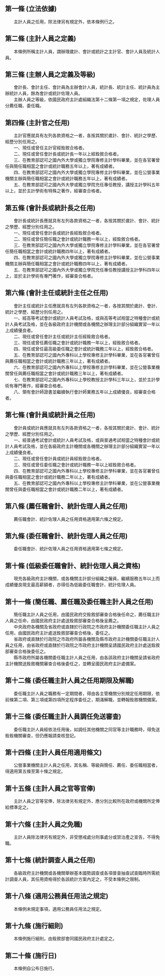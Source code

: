 第一條 (立法依據)
-----------------
　　主計人員之任用，除法律另有規定外，依本條例行之。  


第二條 (主計人員之定義)
-----------------------
　　本條例所稱主計人員，謂辦理歲計、會計或統計之主計官、會計人員及統計人員。  


第三條 (主辦人員之定義及等級)
-----------------------------
　　會計長、會計主任、會計員為主辦會計人員，統計長、統計主任、統計員為主辦統計人員，餘為會計或統計佐理人員。  
　　主辦人員之等級，依國民政府主計處組織法第十二條第一項之規定，佐理人員分薦任職、委任職。  


第四條 (主計官之任用)
---------------------
　　主計官應就具有左列各款資格之一者，各按其關於歲計、會計、統計之學歷、經歷分別任用之。  
　　一、現任或曾任主計官經銓敘合格者。  
　　二、現任或曾任會計長或統計長一年以上經銓敘合格者。  
　　三、在教育部認可之國內外大學或獨立學院專修主計學科畢業，並在各官署曾任與簡任職相當之會計或統計職務五年以上，著有成績者。  
　　四、在教育部認可之國內外大學或獨立學院專修主計學科畢業，並在公營事業機關主辦與簡任職相當之會計或統計職務五年以上，著有成績者。  
　　五、在教育部認可之國內外大學或獨立學院充任專任教授，講授主計學科五年以上，並於主計學術有特殊之著作，經審查合格者。  


第五條 (會計長或統計長之任用)
-----------------------------
　　會計長或統計長應就具有左列各款資格之一者，各按其關於歲計、會計、統計之學歷、經歷分別任用之。  
　　一、現任或曾任會計長或統計長經銓敘合格者。  
　　二、現任或曾任簡任職之會計或統計職務一年以上，經銓敘合格者。  
　　三、在教育部認可之國內外大學或獨立學院專修主計學科畢業，並在各官署曾任簡任職相當之會計或統計職務四年以上，著有成績者。  
　　四、在教育部認可之國內外大學或獨立學院專修主計學科畢業，並在公營事業機關主辦與簡任職相當之會計或統計職務四年以上，著有成績者。  
　　五、在教育部認可之國內外大學或獨立學院充任專任教授講授主計學科四年以上，並於主計學術有專門著作，經審查合格者。  


第六條 (會計主任或統計主任之任用)
---------------------------------
　　會計主任或統計主任應就具有左列各款資格之一者，各按其關於歲計、會計、統計之學歷、經歷分別任用之。  
　　一、經高等考試會計或統計人員考試及格，或與高等考試相當之特種會計或統計人員考試及格，並在各級政府主計機關或各機關之辦理主計部分組織實習一年以上成績優良者。  
　　二、現任或曾任會計主任或統計主任經銓敘合格者。  
　　三、現任或曾任薦任職之會計或統計職務一年以上，經銓敘合格者。  
　　四、現任或曾任最高級委任職之會計或統計職務三年以上，經銓敘合格者。  
　　五、在教育部認可之國內外專科以上學校專修主計學科畢業，並在各官署曾任與薦任職相當之會計或統計職務三年以上，著有成績者。  
　　六、在教育部認可之國內外專科以上學校專修主計學科畢業，並在公營事業機關曾任與薦任職相當之會計或統計職務三年以上，著有成績者。  
　　七、在教育部認可之國內外專科以上學校教授主計學科三年以上，並於主計學術有專門著作，經審查合格者。  
　　八、領有會計師證書並繼續執行會計師業務五年以上成績優良，經審查合格者。  


第七條 (會計員或統計員之任用)
-----------------------------
　　會計員或統計員應就具有左列各款資格之一者，各按其關於歲計、會計、統計之學歷、經歷分別任用之。  
　　一、經普通考試會計或統計人員考試及格，或與普通考試相當之特種會計或統計人員考試及格，並在各級政府主計機關或各機關之辦理主計部分組織實習一年以上成績優良者。  
　　二、現任或曾任會計員或統計員經銓敘合格者。  
　　三、現任或曾任委任職之會計或統計職務一年以上經銓敘合格者。  
　　四、在教育部認可之國內外專科以上學校專修主計學科畢業，並在各官署曾任與委任職相當之會計或統計職務二年以上，著有成績者。  
　　五、在教育部認可之國內外專科以上學校專修主計學科畢業，並在公營事業機關曾任與委任職相當之會計或統計職務二年以上，著有成績者。  


第八條 (薦任職會計、統計佐理人員之任用)
---------------------------------------
　　薦任職會計、統計佐理人員之任用資格適用第六條之規定。  


第九條 (委任職會計、統計佐理人員之任用)
---------------------------------------
　　委任職會計、統計佐理人員之任用資格適用第七條之規定。  


第十條 (低級委任職會計、統計佐理人員之資格)
-------------------------------------------
　　現充各級政府主計機關，或各機關主計部分組織之僱員，繼續服務五年以上而成績優良現支最高薪額者，亦得任為低級委任職會計、統計佐理人員。  


第十一條 (簡任職、薦任職及委任職主計人員之任用)
-----------------------------------------------
　　簡任職主計人員之任用，由國民政府交銓敘部審查合格後任命之，薦任職主計人員之任命，由國民政府主計處送銓敘部審查合格後呈薦之。  
　　中央政府各機關及省政府或直隸於行政院之市政府主計機關委任職主計人員之任用，由國民政府主計處送銓敘部審查合格後，委任之。  
　　省政府或直隸於行政院之市政府所屬各機關及縣市政府主計機關委任職主計人員之任用，由省政府或直隸於行政院之市政府主計機關呈請國民政府主計處送銓敘部審查合格後委任之。  
　　縣市政府所屬各機關委任職主計人員之任用，由各該政府主計機關呈請省政府主計機關送銓敘機關審查合格後委任之，並轉呈國民政府主計處備案。  


第十二條 (委任職主計人員之任用期限及解職)
-----------------------------------------
　　委任職主計人員之職務有一定期間者，得由各主管機關分別規定任用期限，依前條第二項、第三項或第四項所定程序委任之，期滿解職，並轉報銓敘機關備案。  


第十三條 (委任職主計人員調任免送審查)
-------------------------------------
　　委任職主計人員經依法任用後，如調任其他機關之同官等主計職務時，得免送銓銓機關審查，但仍應報請查核登記。  


第十四條 (主計人員任用適用條文)
-------------------------------
　　公營事業機關主計人員之任用，其名稱、等級與簡任、薦任、委任職相當者，得適用第五條至第十條之規定。  


第十五條 (主計人員之官等官俸)
-----------------------------
　　主計人員之官等官俸，除法律另有規定外，應分別比較所在政府或機關所定俸給標準定之。  


第十六條 (主計人員之免職)
-------------------------
　　主計人員除法律另有規定外，非受懲戒處分刑事處分或禁治產之宣告，不得免職。  


第十七條 (統計調查人員之任用)
-----------------------------
　　各級政府主計機關或各機關舉辦基本國勢調查或各項普查抽查試查臨時所需統計調查人員，其任用資格得於各該統計方案內定之，不受本條例之限制。  


第十八條 (適用公務員任用法之規定)
---------------------------------
　　本條例未規定事項，適用公務員任用法之規定。  


第十九條 (施行細則)
-------------------
　　本條例施行細則，由銓敘部會同國民政府主計處定之。  


第二十條 (施行日)
-----------------
　　本條例自公布日施行。